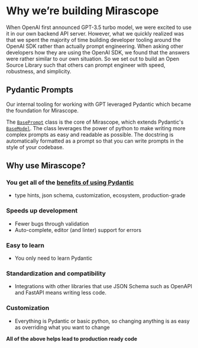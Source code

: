 # Why we’re building Mirascope

When OpenAI first announced GPT-3.5 turbo model, we were excited to use it in our own backend API server. However, what we quickly realized was that we spent the majority of time building developer tooling around the OpenAI SDK rather than actually prompt engineering. When asking other developers how they are using the OpenAI SDK, we found that the answers were rather similar to our own situation. So we set out to build an Open Source Library such that others can prompt engineer with speed, robustness, and simplicity.

## Pydantic Prompts

Our internal tooling for working with GPT leveraged Pydantic which became the foundation for Mirascope.

The [`BasePrompt`](../api/base/prompt.md#mirascope.base.prompt.Prompt) class is the core of Mirascope, which extends Pydantic's [`BaseModel`](https://docs.pydantic.dev/latest/api/base_model/). The class leverages the power of python to make writing more complex prompts as easy and readable as possible. The docstring is automatically formatted as a prompt so that you can write prompts in the style of your codebase.

## Why use Mirascope?

### You get all of the [benefits of using Pydantic](https://docs.pydantic.dev/latest/#why-use-pydantic)

- type hints, json schema, customization, ecosystem, production-grade

### Speeds up development

- Fewer bugs through validation
- Auto-complete, editor (and linter) support for errors

### Easy to learn

- You only need to learn Pydantic

### Standardization and compatibility

- Integrations with other libraries that use JSON Schema such as OpenAPI and FastAPI means writing less code.

### Customization

- Everything is Pydantic or basic python, so changing anything is as easy as overriding what you want to change

**All of the above helps lead to production ready code**
